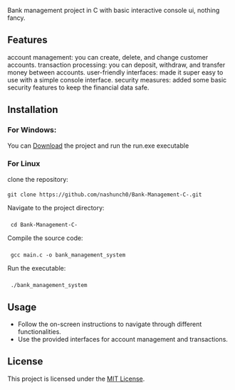 

  Bank management project in C with basic interactive console ui, nothing fancy.
## Features
account management: you can create, delete, and change customer accounts.
    transaction processing: you can deposit, withdraw, and transfer money between accounts.
    user-friendly interfaces: made it super easy to use with a simple console interface.
    security measures: added some basic security features to keep the financial data safe.
## Installation
### For Windows:
You can [Download](https://github.com/nashunch0/Bank-Management-C-/archive/refs/heads/master.zip) the project and run the run.exe executable
### For Linux
 clone the repository:
 ####
    git clone https://github.com/nashunch0/Bank-Management-C-.git
   
   Navigate to the project directory: 
 ###
     cd Bank-Management-C-
   Compile the source code: 
   ###
     gcc main.c -o bank_management_system
   Run the executable: 
   ###
     ./bank_management_system

## Usage
- Follow the on-screen instructions to navigate through different functionalities.
- Use the provided interfaces for account management and transactions.
## License
This project is licensed under the [MIT License](https://opensource.org/licenses/MIT).
